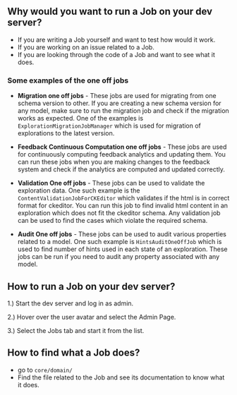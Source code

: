 ## Why would you want to run a Job on your dev server?
- If you are writing a Job yourself and want to test how would it work.
- If you are working on an issue related to a Job.
- If you are looking through the code of a Job and want to see what it does.

### Some examples of the one off jobs

* **Migration one off jobs** - These jobs are used for migrating from one schema version to other. If you are creating a new schema version for any model, make sure to run the migration job and check if the migration works as expected. One of the examples is `ExplorationMigrationJobManager` which is used for migration of explorations to the latest version.

* **Feedback Continuous Computation one off jobs** - These jobs are used for continuously computing feedback analytics and updating them. You can run these jobs when you are making changes to the feedback system and check if the analytics are computed and updated correctly.

* **Validation One off jobs** - These jobs can be used to validate the exploration data. One such example is the `ContentValidationJobForCKEditor` which validates if the html is in correct format for ckeditor. You can run this job to find invalid html content in an exploration which does not fit the ckeditor schema. Any validation job can be used to find the cases which violate the required schema.

* **Audit One off jobs** - These jobs can be used to audit various properties related to a model. One such example is `HintsAuditOneOffJob` which is used to find number of hints used in each state of an exploration. These jobs can be run if you need to audit any property associated with any model.

 
## How to run a Job on your dev server?
1.) Start the dev server and log in as admin.

2.) Hover over the user avatar and select the Admin Page.

3.) Select the Jobs tab and start it from the list.

## How to find what a Job does?
- go to `core/domain/`
- Find the file related to the Job and see its documentation to know what it does.